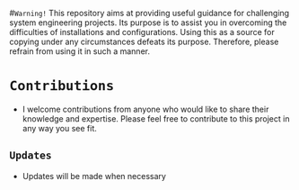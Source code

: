 #`Warning!`
This repository aims at providing useful guidance for challenging system engineering projects. 
Its purpose is to assist you in overcoming the difficulties of installations and configurations.
Using this as a source for copying under any circumstances defeats its purpose.
Therefore, please refrain from using it in such a manner.

# `Contributions`
- I welcome contributions from anyone who would like to share their knowledge and expertise. Please feel free to contribute to this project in any way you see fit.
## `Updates`
- Updates will be made when necessary
